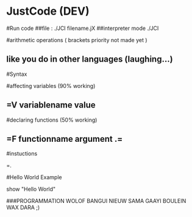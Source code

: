 # JustCode   (DEV)





#Run code
##file : ./JCI filename.jX 
##interpreter mode ./JCI














#arithmetic operations ( brackets priority not made yet )

## like you do in other languages (laughing...)






#Syntax



#affecting variables (90% working)


## =V variablename value



#declaring functions (50% working)


## =F functionname argument .=

  #instuctions

=.





#Hello World Example

show "Hello World"






###PROGRAMMATION WOLOF BANGUI NIEUW SAMA GAAYI BOULEIN WAX DARA ;)
